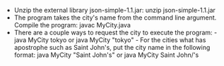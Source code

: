 - Unzip the external library json-simple-1.1.jar: 
      unzip json-simple-1.1.jar
- The program takes the city's name from the command line argument. Compile the program: javac MyCity.java
- There are a couple ways to request the city to execute the program:
      - java MyCity tokyo or java MyCity "tokyo"
      - For the cities what has apostrophe such as Saint John's, put the city name in the following format: java MyCity "Saint John's" or java MyCity Saint John/'s